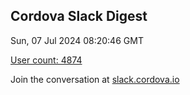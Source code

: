 ## Cordova Slack Digest
Sun, 07 Jul 2024 08:20:46 GMT

[User count: 4874](https://cordova.slack.com/)


Join the conversation at [slack.cordova.io](http://slack.cordova.io/)

